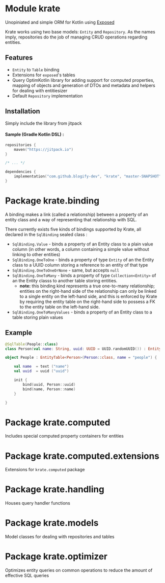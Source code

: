 # Module krate

Unopiniated and simple ORM for Kotlin using [Exposed](https://github.com/JetBrains/Exposed)

Krate works using two base models: `Entity` and `Repository`. As the names imply, repositories do the job of managing CRUD operations regarding entities.

## Features

- `Entity` to `Table` binding
- Extensions for `exposed`'s tables
- Query OptimKotlin library for adding support for computed properties, mapping of objects and generation of DTOs and metadata and helpers for dealing with entitiesizer
- Default `Repository` implementation

## Installation

Simply include the library from jitpack

#### Sample (Gradle Kotlin DSL) :

```kotlin
repositories {
    maven("https://jitpack.io")
}

/* ... */

dependencies {
    implementation("com.github.blogify-dev", "krate", "master-SNAPSHOT")
}

``` 

# Package krate.binding

A binding makes a link (called a relationship) between a property of an entity class and a way of representing that relationship with SQL.

There currently exists five kinds of bindings supported by Krate, all declared in the `SqlBinding` sealed class :

- `SqlBinding.Value` - binds a property of an Entity class to a plain value column (in other words, a column containing a simple value without linking to other entities)
- `SqlBinding.OneToOne` - binds a property of type `Entity` of an the Entity class to a UUID column storing a reference to an entity of that type 
- `SqlBinding.OneToOneOrNone` - same, but accepts `null`
- `SqlBinding.OneToMany` -  binds a property of type `Collection<Entity>` of an the Entity classs to another table storing entities.
    - **note:** this binding kind represents a true one-to-many relationship; entities on the right-hand side of the relationship can only be linked to a single entity on the left-hand side, and this is enforced by Krate by requiring the entity table on the right-hand side to possess a FK to the entity table on the left-hand side.
- `SqlBinding.OneToManyValues` -  binds a property of an Entity class to a table storing plain values


## Example

```kotlin
@SqlTable(People::class)
class Person(val name: String, uuid: UUID = UUID.randomUUID()) : Entity(uuid)

object People : EntityTable<Person>(Person::class, name = "people") {

    val name  = text ("name")
    val uuid  = uuid ("uuid")

    init {
        bind(uuid, Person::uuid)
        bind(name, Person::name)
    }

}
```

# Package krate.computed

Includes special computed property containers for entities 

# Package krate.computed.extensions

Extensions for `krate.computed` package

# Package krate.handling

Houses query handler functions

# Package krate.models

Model classes for dealing with repositories and tables

# Package krate.optimizer

Optimizes entity queries on common operations to reduce the amount of effective SQL queries

